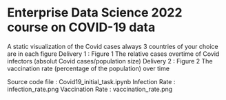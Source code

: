 # Enterprise Data Science 2022 course on COVID-19 data

A static visualization of the Covid cases always 3 countries of your choice are in each figure 
Delivery 1 : Figure 1 The relative cases overtime of Covid infectors (absolut Covid cases/population size)
Delivery 2 : Figure 2 The vaccination rate (percentage of the population) over time

Source code file : Covid19_initial_task.ipynb
Infection Rate : infection_rate.png
Vaccination Rate : vaccination_rate.png